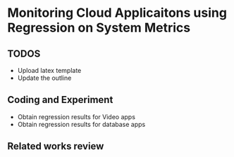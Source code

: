 # Monitoring Cloud Applicaitons using Regression on System Metrics

## TODOS
* Upload latex template
* Update the outline

## Coding and Experiment
* Obtain regression results for Video apps
* Obtain regression results for database apps

## Related works review
